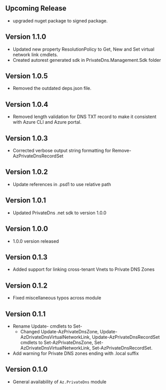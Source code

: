 <!--
    Please leave this section at the top of the change log.

    Changes for the upcoming release should go under the section titled "Upcoming Release", and should adhere to the following format:

    ## Upcoming Release
    * Overview of change #1
        - Additional information about change #1
    * Overview of change #2
        - Additional information about change #2
        - Additional information about change #2
    * Overview of change #3
    * Overview of change #4
        - Additional information about change #4

    ## YYYY.MM.DD - Version X.Y.Z (Previous Release)
    * Overview of change #1
        - Additional information about change #1
-->
## Upcoming Release
* upgraded nuget package to signed package.

## Version 1.1.0
* Updated new property ResolutionPolicy to Get, New and Set virtual network link cmdlets.
* Created autorest generated sdk in PrivateDns.Management.Sdk folder

## Version 1.0.5
* Removed the outdated deps.json file.

## Version 1.0.4
* Removed length validation for DNS TXT record to make it consistent with Azure CLI and Azure portal.

## Version 1.0.3
* Corrected verbose output string formatting for Remove-AzPrivateDnsRecordSet

## Version 1.0.2
* Update references in .psd1 to use relative path

## Version 1.0.1
* Updated PrivateDns .net sdk to version 1.0.0

## Version 1.0.0
* 1.0.0 version released

## Version 0.1.3
* Added support for linking cross-tenant Vnets to Private DNS Zones

## Version 0.1.2
* Fixed miscellaneous typos across module

## Version 0.1.1
* Rename Update- cmdlets to Set-
	- Changed Update-AzPrivateDnsZone, Update-AzDrivateDnsVirtualNetworkLink, Update-AzPrivateDnsRecordSet cmdlets to Set-AzPrivateDnsZone, Set-AzDrivateDnsVirtualNetworkLink, Set-AzPrivateDnsRecordSet.
* Add warning for Private DNS zones ending with .local suffix

## Version 0.1.0
* General availability of `Az.PrivateDns` module
